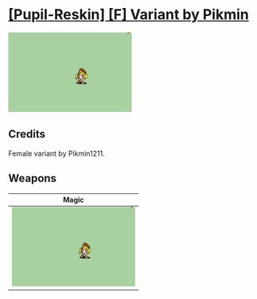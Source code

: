 # [\[Pupil-Reskin\] \[F\] Variant by Pikmin](./)

<img src="./6.%20Magic/Magic_000.png" alt="[Pupil-Reskin] [F] Variant by Pikmin standing" />

## Credits

Female variant by Pikmin1211.

## Weapons


|Magic |
|  :---: |
| <img alt="Magic animation" src="./6.%20Magic/Magic.gif" /> |
